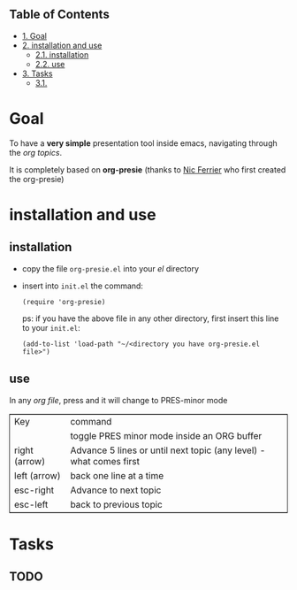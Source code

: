 <div id="table-of-contents">
<h2>Table of Contents</h2>
<div id="text-table-of-contents">
<ul>
<li><a href="#sec-1">1. Goal</a></li>
<li><a href="#sec-2">2. installation and use</a>
<ul>
<li><a href="#sec-2-1">2.1. installation</a></li>
<li><a href="#sec-2-2">2.2. use</a></li>
</ul>
</li>
<li><a href="#sec-3">3. Tasks</a>
<ul>
<li><a href="#sec-3-1">3.1. </a></li>
</ul>
</li>
</ul>
</div>
</div>


# Goal

To have a **very simple** presentation tool inside emacs, navigating
through the *org topics*.

It is completely based on **org-presie** (thanks to [Nic Ferrier](nferrier@ferrier.me.uk) who
first created the org-presie)

# installation and use

## installation

-   copy the file `org-presie.el` into your *el* directory

-   insert into `init.el` the command:
    
    `(require 'org-presie)`
    
    ps: if you have the above file in any other directory, first
    insert this line to your `init.el`:
    
    `(add-to-list 'load-path "~/<directory you have org-presie.el
        file>")`

## use

In any *org file*, press **<f5>** and it will change to PRES-minor
mode

<table border="2" cellspacing="0" cellpadding="6" rules="groups" frame="hsides">


<colgroup>
<col class="left"/>

<col class="left"/>
</colgroup>
<tbody>
<tr>
<td class="left">Key</td>
<td class="left">command</td>
</tr>


<tr>
<td class="left"><f5></td>
<td class="left">toggle PRES minor mode inside an ORG buffer</td>
</tr>


<tr>
<td class="left">right (arrow)</td>
<td class="left">Advance 5 lines or until next topic (any level) - what comes first</td>
</tr>


<tr>
<td class="left">left (arrow)</td>
<td class="left">back one line at a time</td>
</tr>


<tr>
<td class="left">esc-right</td>
<td class="left">Advance to next topic</td>
</tr>


<tr>
<td class="left">esc-left</td>
<td class="left">back to previous topic</td>
</tr>
</tbody>
</table>

# Tasks

## TODO 
